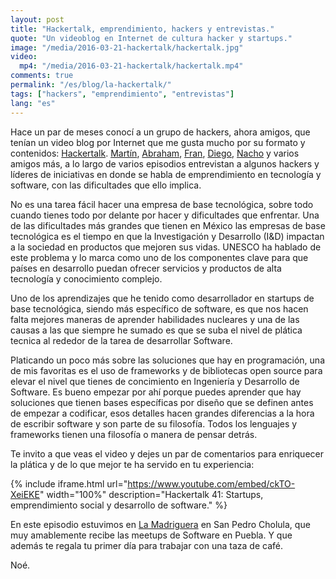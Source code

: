 ```yaml
---
layout: post
title: "Hackertalk, emprendimiento, hackers y entrevistas."
quote: "Un videoblog en Internet de cultura hacker y startups."
image: "/media/2016-03-21-hackertalk/hackertalk.jpg"
video:
  mp4: "/media/2016-03-21-hackertalk/hackertalk.mp4"
comments: true
permalink: "/es/blog/la-hackertalk/"
tags: ["hackers", "emprendimiento", "entrevistas"]
lang: "es"
---
```


Hace un par de meses conocí a un grupo de hackers, ahora amigos, que tenían un
video blog por Internet que me gusta mucho por su formato y contenidos: [Hackertalk](http://www.hackertalk.co).
[Martín](https://twitter.com/mvrtxn), [Abraham](https://twitter.com/abraham_gnz),
[Fran](https://twitter.com/FranPR9), [Diego](https://twitter.com/Diegeekster), [Nacho](https://twitter.com/allnacho) y
varios amigos más, a lo largo de varios episodios entrevistan a algunos hackers
y líderes de iniciativas en donde se habla de emprendimiento  en  tecnología y
software, con las dificultades que ello implica.

No es una tarea fácil hacer una empresa de base tecnológica, sobre todo cuando
tienes todo por delante por hacer y dificultades que enfrentar. Una de las dificultades
más grandes que tienen en México las empresas de base tecnológica es el tiempo en
que la Investigación y Desarrollo (I&D) impactan a la sociedad en productos que mejoren
sus vidas. UNESCO ha hablado de este problema y lo marca como uno de los componentes
clave para que países en desarrollo puedan ofrecer servicios y productos de
alta tecnología y conocimiento complejo.

Uno de los aprendizajes que he tenido como desarrollador en startups de base tecnológica,
siendo más específico de software, es que nos hacen falta mejores maneras de aprender
habilidades nucleares y una de las causas a las que siempre he sumado es que
se suba el nivel de plática tecnica al rededor de la tarea de desarrollar Software.

Platicando un poco más sobre las soluciones que hay en programación, una de mis
favoritas es el uso de frameworks y de bibliotecas open source para elevar el
nivel que tienes de concimiento en Ingeniería y Desarrollo de Software.
Es bueno empezar por ahí porque puedes aprender que hay soluciones que tienen bases
específicas por diseño que se definen antes de empezar a codificar, esos
detalles hacen grandes diferencias a la hora de escribir software y son parte
de su filosofía. Todos  los lenguajes y frameworks tienen una filosofía o
manera de pensar detrás.

Te invito a que veas el video y dejes un par de comentarios para enriquecer
la plática y de lo que mejor te ha servido en tu experiencia:


{% include iframe.html url="https://www.youtube.com/embed/ckTO-XeiEKE" width="100%" description="Hackertalk 41: Startups, emprendimiento social y desarrollo de software." %}


En este episodio estuvimos en [La Madriguera](http://www.la-madriguera.mx)
en San Pedro Cholula, que muy amablemente recibe las meetups de Software en Puebla.
Y que además te regala tu primer día para trabajar con una taza de café.


Noé.
